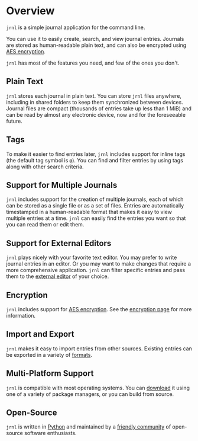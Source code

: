 <!--
Copyright © 2012-2023 jrnl contributors
License: https://www.gnu.org/licenses/gpl-3.0.html
-->

# Overview

`jrnl` is a simple journal application for the command line.

You can use it to easily create, search, and view journal entries. Journals are
stored as human-readable plain text, and can also be encrypted using [AES
encryption](http://en.wikipedia.org/wiki/Advanced_Encryption_Standard).

`jrnl` has most of the features you need, and few of the ones you don't.

## Plain Text

`jrnl` stores each journal in plain text. You can store `jrnl` files anywhere,
including in shared folders to keep them synchronized between devices. Journal
files are compact (thousands of entries take up less than 1 MiB) and can be read
by almost any electronic device, now and for the foreseeable future.

## Tags

To make it easier to find entries later, `jrnl` includes support for inline tags
(the default tag symbol is `@`). You can find and filter entries by using tags
along with other search criteria.

## Support for Multiple Journals
  
`jrnl` includes support for the creation of multiple journals, each of which
can be stored as a single file or as a set of files. Entries are automatically
timestamped in a human-readable format that makes it easy to view multiple
entries at a time. `jrnl` can easily find the entries you want so that you can
read them or edit them.

## Support for External Editors

`jrnl` plays nicely with your favorite text editor. You may prefer to write
journal entries in an editor. Or you may want to make changes that require a
more comprehensive application. `jrnl` can filter specific entries and pass them
to the [external editor](./external-editors.md) of your choice.

## Encryption
  
`jrnl` includes support for [AES
encryption](http://en.wikipedia.org/wiki/Advanced_Encryption_Standard). See the
[encryption page](./encryption.md) for more information.

## Import and Export

`jrnl` makes it easy to import entries from other sources. Existing entries can
be exported in a variety of [formats](./formats.md).

## Multi-Platform Support

`jrnl` is compatible with most operating systems. You can [download](./installation.md) it using one
of a variety of package managers, or you can build from source.

## Open-Source

`jrnl` is written in [Python](https://www.python.org) and maintained by a
[friendly community](https://github.com/jrnl-org/jrnl) of open-source software
enthusiasts.
